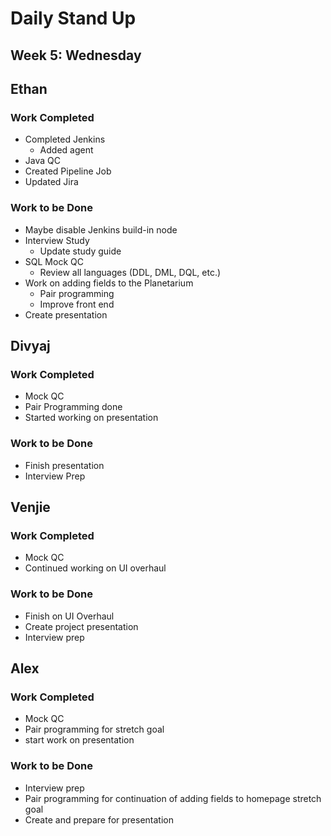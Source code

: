 # Daily Stand Up
## Week 5: Wednesday

## Ethan

### Work Completed

- Completed Jenkins
  - Added agent
- Java QC
- Created Pipeline Job
- Updated Jira

### Work to be Done

- Maybe disable Jenkins build-in node
- Interview Study
  - Update study guide
- SQL Mock QC
  - Review all languages (DDL, DML, DQL, etc.)
- Work on adding fields to the Planetarium
  - Pair programming
  - Improve front end
- Create presentation

## Divyaj

### Work Completed

- Mock QC
- Pair Programming done
- Started working on presentation 

### Work to be Done

- Finish presentation
- Interview Prep

## Venjie

### Work Completed

- Mock QC
- Continued working on UI overhaul

### Work to be Done

- Finish on UI Overhaul
- Create project presentation
- Interview prep

## Alex

### Work Completed
- Mock QC
- Pair programming for stretch goal
- start work on presentation

### Work to be Done
- Interview prep
- Pair programming for continuation of adding fields to homepage stretch goal
- Create and prepare for presentation
